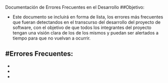 Documentación de Errores Frecuentes en el Desarrollo
##Objetivo:
- Este documento se incluirá en forma de lista, los errores más frecuentes que fueran detectandos en el transcurso del desarrollo del proyecto de software, con el  objetivo de que todos los integrantes del proyecto tengan una visión clara de los de los mismos y puedan ser alertados a tiempo para que no vuelvan a ocurrir.

#Errores Frecuentes:
-
-
-
-
